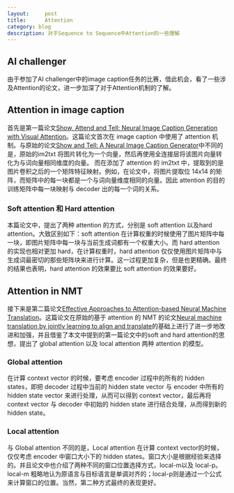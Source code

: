 ```yaml
---
layout:     post
title:      Attention
category: blog
description: 对于Sequence to Sequence中Attention的一些理解
---
```


## AI challenger

由于参加了AI challenger中的image caption任务的比赛，借此机会，看了一些涉及Attention的论文，进一步加深了对于Attention机制的了解。


## Attention in image caption

首先是第一篇论文[Show, Attend and Tell: Neural Image Caption Generation with Visual Attention][1]。这篇论文首次在 image caption 中使用了 attention 机制。与原始的论文[Show and Tell: A Neural Image Caption Generator][2]中不同的是，原始的im2txt 将图片转化为一个向量，然后再使用全连接层将该图片向量转化为与词向量相同维度的向量。
而在添加了 attention 的 im2txt 中，提取到的是图片卷积之后的一个矩阵特征映射。例如，在论文中，将图片提取位 14x14 的矩阵，而矩阵中的每一块都是一个与词向量维度相同的向量。因此 attention 的目的训练矩阵中每一块映射与 decoder 出的每一个词的关系。

### Soft attention 和 Hard attention

本篇论文中，提出了两种 attention 的方式，分别是 soft attention 以及hard attention。大致区别如下：soft attention 在计算权重的时候使用了图片矩阵中每一块，即图片矩阵中每一块与当前生成词都有一个权重大小。而 hard attention 的实现也相对更加 hard，在计算权重时，hard attention 仅仅使用图片矩阵中与生成词最密切的那些矩阵块来进行计算。这一过程更加复杂，但是也更精确。最终的结果也表明，hard attention 的效果要比 soft attention 的效果要好。

## Attention in NMT

接下来是第二篇论文[Effective Approaches to Attention-based Neural Machine Translation][3]。这篇论文在原始的基于 attention 的 NMT 的论文[Neural machine translation by jointly learning to align and translate][4]的基础上进行了进一步地改进和加强，并且借鉴了本文中提到的第一篇论文中的soft and hard attention的思想，提出了 global attention 以及 local attention 两种 attention 的模型。

### Global attention
在计算 context vector 的时候，要考虑 encoder 过程中的所有的 hidden states，即把 decoder 过程中当前的 hidden state vector 与 encoder 中所有的 hidden state vector 来进行处理，从而可以得到 context vector，最后再将 context vector 与 decoder 中初始的 hidden state 进行结合处理，从而得到新的 hidden state。

### Local attention
与 Global attention 不同的是，Local attention 在计算 context vector的时候，仅仅考虑 encoder 中窗口大小下的 hidden states。窗口大小是根据经验来选择的。并且论文中也介绍了两种不同的窗口位置选择方式，local-m以及 local-p。local-m 粗略地认为原语言与目标语言是单调对齐的；local-p则是通过一个公式来计算窗口的位置。当然，第二种方式最终的表现更好。


[1]: https://arxiv.org/pdf/1502.03044
[2]: https://arxiv.org/pdf/1411.4555.pdf
[3]: https://arxiv.org/pdf/1508.04025.pdf
[4]: https://arxiv.org/pdf/1409.0473
